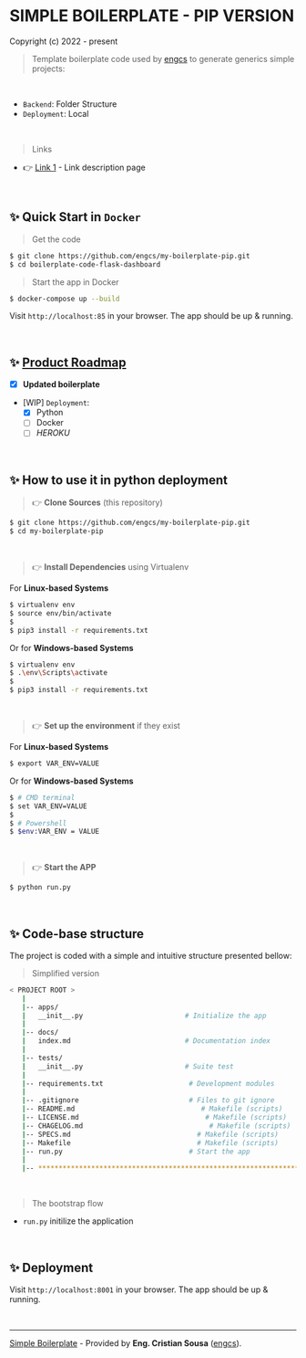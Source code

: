 # SIMPLE BOILERPLATE - PIP VERSION

Copyright (c) 2022 - present

> Template boilerplate code used by [engcs](https://github.com/engcs/) to generate generics simple projects:

<br />

- `Backend`: Folder Structure
- `Deployment`: Local

<br />

> Links

- 👉 [Link 1](https://www.google.com/) - Link description page

<br />

## ✨ Quick Start in `Docker`

> Get the code

```bash
$ git clone https://github.com/engcs/my-boilerplate-pip.git
$ cd boilerplate-code-flask-dashboard
```

> Start the app in Docker

```bash
$ docker-compose up --build 
```

Visit `http://localhost:85` in your browser. The app should be up & running.

<br />

## ✨ **[Product Roadmap](https://github.com/app-generator/boilerplate-code-flask-dashboard/blob/master/SPECS.md)**

- [x] **Updated boilerplate**
- [WIP] `Deployment`:
  - [X] Python 
  - [ ] Docker 
  - [ ] *HEROKU* 

<br />

## ✨ How to use it in python deployment

> 👉 **Clone Sources** (this repository)

```bash
$ git clone https://github.com/engcs/my-boilerplate-pip.git
$ cd my-boilerplate-pip
```

<br />

> 👉 **Install Dependencies** using Virtualenv

For **Linux-based Systems**

```bash
$ virtualenv env
$ source env/bin/activate
$
$ pip3 install -r requirements.txt
```

Or for **Windows-based Systems**

```bash
$ virtualenv env
$ .\env\Scripts\activate
$
$ pip3 install -r requirements.txt
```

<br />

> 👉 **Set up the environment** if they exist

For **Linux-based Systems**

```bash
$ export VAR_ENV=VALUE
```

Or for **Windows-based Systems**

```bash
$ # CMD terminal
$ set VAR_ENV=VALUE
$
$ # Powershell
$ $env:VAR_ENV = VALUE
```

<br />

> 👉 **Start the APP**

```bash
$ python run.py 
```

<br />

## ✨ Code-base structure

The project is coded with a simple and intuitive structure presented bellow:

> Simplified version

```bash
< PROJECT ROOT >
   |
   |-- apps/
   |   __init__.py                         # Initialize the app
   |
   |-- docs/
   |   index.md                            # Documentation index
   |
   |-- tests/
   |   __init__.py                         # Suite test
   |
   |-- requirements.txt                     # Development modules
   |
   |-- .gitignore                           # Files to git ignore
   |-- README.md                               # Makefile (scripts)
   |-- LICENSE.md                               # Makefile (scripts)
   |-- CHAGELOG.md                               # Makefile (scripts)
   |-- SPECS.md                               # Makefile (scripts)
   |-- Makefile                               # Makefile (scripts)
   |-- run.py                               # Start the app
   |
   |-- ************************************************************************
```

<br />

> The bootstrap flow

- `run.py` initilize the application

<br />


## ✨ Deployment

Visit `http://localhost:8001` in your browser. The app should be up & running.

<br />

---
[Simple Boilerplate](https://github.com/engcs/my-boilerplate-pip) - Provided by **Eng. Cristian Sousa** ([engcs](https://github.com/engcs/)).
